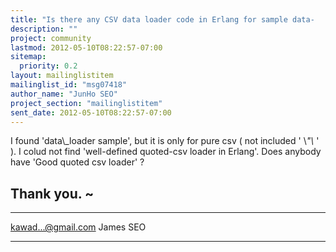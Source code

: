 ```yaml
---
title: "Is there any CSV data loader code in Erlang for sample data-	'Compressed Twitter Data ' ?"
description: ""
project: community
lastmod: 2012-05-10T08:22:57-07:00
sitemap:
  priority: 0.2
layout: mailinglistitem
mailinglist_id: "msg07418"
author_name: "JunHo SEO"
project_section: "mailinglistitem"
sent_date: 2012-05-10T08:22:57-07:00
---
```



I found 'data\\_loader sample', but it is only for pure csv ( not included '
\\*"\\* ' ). I colud not find 'well-defined quoted-csv loader in Erlang'.
Does anybody have 'Good quoted csv loader' ?

Thank you. ~
-- 
----------------------------------------------------------------------------------------------------
kawad...@gmail.com James SEO

----------------------------------------------------------------------------------------------------
